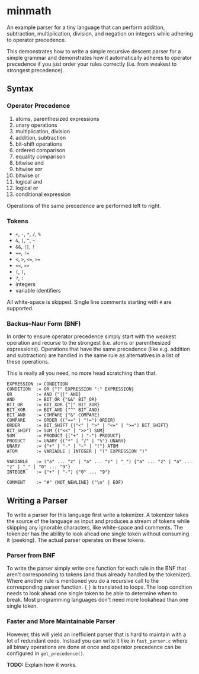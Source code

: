 minmath
=======

An example parser for a tiny language that can perform addition, subtraction,
multiplication, division, and negation on integers while adhering to operator
precedence.

This demonstrates how to write a simple recursive descent parser for a simple
grammar and demonstrates how it automatically adheres to operator precedence
if you just order your rules correctly (i.e. from weakest to strongest
precedence).

Syntax
------

### Operator Precedence

1. atoms, parenthesized expressions
2. unary operations
3. multiplication, division
4. addition, subtraction
5. bit-shift operations
6. ordered comparison
7. equality comparison
8. bitwise and
9. bitwise xor
10. bitwise or
11. logical and
12. logical or
13. conditional expression

Operations of the same precedence are performed left to right.

### Tokens

- `+`, `-`, `*`, `/`, `%`
- `&`, `|`, `^`, `~`
- `&&`, `||`, `!`
- `==`, `!=`
- `<`, `>`, `<=`, `>=`
- `<<`, `>>`
- `(`, `)`,
- `?`, `:`
- integers
- variable identifiers

All white-space is skipped. Single line comments starting with `#` are supported.

### Backus–Naur Form (BNF)

In order to ensure operator precedence simply start with the weakest operation
and recurse to the strongest (i.e. atoms or parenthesized expressions).
Operations that have the same precedence (like e.g. addition and subtraction)
are handled in the same rule as alternatives in a list of these operations.

This is really all you need, no more head scratching than that.

```BNF
EXPRESSION := CONDITION
CONDITION  := OR {"?" EXPRESSION ":" EXPRESSION}
OR         := AND {"||" AND}
AND        := BIT_OR {"&&" BIT_OR}
BIT_OR     := BIT_XOR {"|" BIT_XOR}
BIT_XOR    := BIT_AND {"^" BIT_AND}
BIT_AND    := COMPARE {"&" COMPARE}
COMPARE    := ORDER {("==" | "!=") ORDER}
ORDER      := BIT_SHIFT {("<" | ">" | "<=" | ">=") BIT_SHIFT}
BIT_SHIFT  := SUM {("<<" | ">>") SUM}
SUM        := PRODUCT {("+" | "-") PRODUCT}
PRODUCT    := UNARY {("*" | "/" | "%") UNARY}
UNARY      := {"+" | "-" | "~" | "!"} ATOM
ATOM       := VARIABLE | INTEGER | "(" EXPRESSION ")"

VARIABLE   := ("a" ... "z" | "a" ... "z" | "_") {"a" ... "z" | "a" ... "z" | "_" | "0" ... "9"}
INTEGER    := ["+" | "-"] {"0" ... "9"}

COMMENT    := "#" {NOT_NEWLINE} ("\n" | EOF)
```

Writing a Parser
----------------

To write a parser for this language first write a tokenizer. A tokenizer takes
the source of the language as input and produces a stream of tokens while
skipping any ignorable characters, like white-space and comments. The tokenizer
has the ability to look ahead one single token without consuming it (peeking).
The actual parser operates on these tokens.

### Parser from BNF

To write the parser simply write one function for each rule in the BNF that
aren't corresponding to tokens (and thus already handled by the tokenizer).
Where another rule is mentioned you do a recursive call to the corresponding
parser function. `{` `}` is translated to loops. The loop condition needs to
look ahead one single token to be able to determine when to break. Most
programming languages don't need more lookahead than one single token.

### Faster and More Maintainable Parser

However, this will yield an inefficient parser that is hard to maintain with
a lot of redundant code. Instead you can write it like in `fast_parser.c`
where all binary operations are done at once and operator precedence can
be configured in `get_precedence()`.

**TODO:** Explain how it works.
